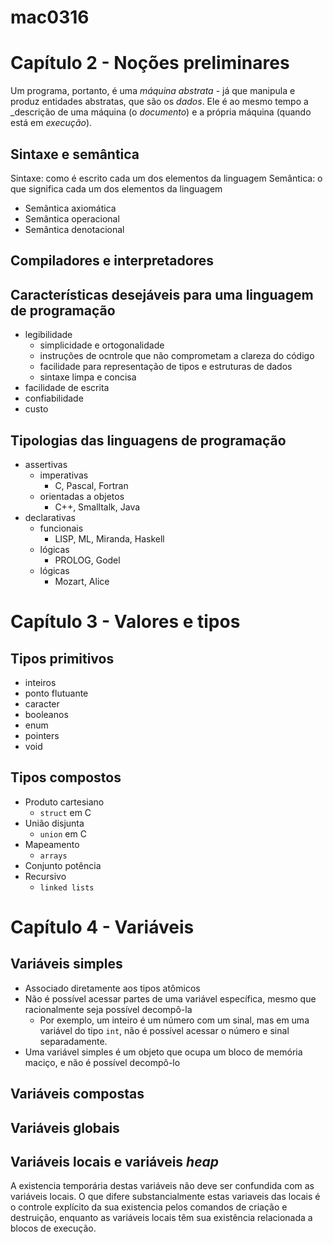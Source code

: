 # mac0316

# Capítulo 2 - Noções preliminares

Um programa, portanto, é uma _máquina abstrata_ - já que manipula e produz entidades abstratas, que são os _dados_. Ele é ao mesmo tempo a _descrição de uma máquina (o _documento_) e a própria máquina (quando está em _execução_).

## Sintaxe e semântica
Sintaxe: como é escrito cada um dos elementos da linguagem
Semântica: o que significa cada um dos elementos da linguagem
- Semântica axiomática
- Semântica operacional
- Semântica denotacional

## Compiladores e interpretadores

## Características desejáveis para uma linguagem de programação
- legibilidade
  - simplicidade e ortogonalidade
  - instruções de ocntrole que não comprometam a clareza do código
  - facilidade para representação de tipos e estruturas de dados
  - sintaxe limpa e concisa
- facilidade de escrita
- confiabilidade
- custo

## Tipologias das linguagens de programação
- assertivas
  - imperativas
    - C, Pascal, Fortran
  - orientadas a objetos
    - C++, Smalltalk, Java
- declarativas
  - funcionais
    - LISP, ML, Miranda, Haskell
  - lógicas
    - PROLOG, Godel
  - lógicas
    - Mozart, Alice

# Capítulo 3 - Valores e tipos

## Tipos primitivos

- inteiros
- ponto flutuante
- caracter
- booleanos
- enum
- pointers
- void

## Tipos compostos

- Produto cartesiano
  - `struct` em C
- União disjunta
  - `union` em C
- Mapeamento
  - `arrays`
- Conjunto potência
- Recursivo
  - `linked lists`

# Capítulo 4 - Variáveis

## Variáveis simples

- Associado diretamente aos tipos atômicos
- Não é possível acessar partes de uma variável específica, mesmo que racionalmente seja possível decompô-la
  - Por exemplo, um inteiro é um número com um sinal, mas em uma variável do tipo `int`, não é possível acessar o número e sinal separadamente.
- Uma variável simples é um objeto que ocupa um bloco de memória maciço, e não é possível decompô-lo

## Variáveis compostas

## Variáveis globais

## Variáveis locais e variáveis _heap_

A existencia temporária destas variáveis não deve ser confundida com as variáveis locais. O que difere substancialmente estas variaveis das locais é o controle explícito da sua existencia pelos comandos de criação e destruição, enquanto as variáveis locais têm sua existência relacionada a blocos de execução.

